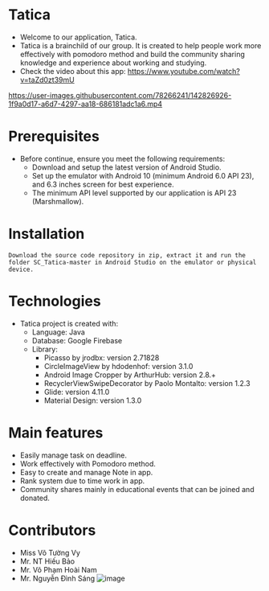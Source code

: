 # Tatica
* Welcome to our application, Tatica. 
* Tatica is a brainchild of our group. It is created to help people work more effectively with pomodoro method and build the community sharing knowledge and experience about working and studying.
* Check the video about this app: https://www.youtube.com/watch?v=taZd0zt39mU

https://user-images.githubusercontent.com/78266241/142826926-1f9a0d17-a6d7-4297-aa18-686181adc1a6.mp4


# Prerequisites
* Before continue, ensure you meet the following requirements:
	* Download and setup the latest version of Android Studio.
	* Set up the emulator with Android 10 (minimum Android 6.0 API 23), and 6.3 inches screen for best experience.
	* The minimum API level supported by our application is API 23 (Marshmallow).
	
# Installation
	Download the source code repository in zip, extract it and run the folder SC_Tatica-master in Android Studio on the emulator or physical device.

# Technologies
* Tatica project is created with:
	* Language: Java
	* Database: Google Firebase
	* Library:
		* Picasso by jrodbx: version 2.71828
		* CircleImageView by hdodenhof: version 3.1.0 
		* Android Image Cropper by ArthurHub: version 2.8.+
		* RecyclerViewSwipeDecorator by Paolo Montalto: version 1.2.3
		* Glide: version 4.11.0
		* Material Design: version 1.3.0
		
# Main features
* Easily manage task on deadline. 
* Work effectively with Pomodoro method.
* Easy to create and manage Note in app.
* Rank system due to time work in app.  
* Community shares mainly in educational events that can be joined and donated.

# Contributors
* Miss Võ Tường Vy
* Mr. NT Hiếu Bảo
* Mr. Võ Phạm Hoài Nam
* Mr. Nguyễn Đình Sáng
![image](https://user-images.githubusercontent.com/78266241/147824016-fad928a1-e491-4598-8c4a-e876693d6a8a.png)
